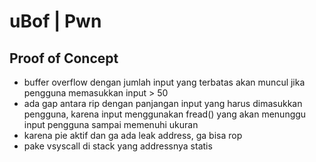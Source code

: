 # uBof | Pwn

## Proof of Concept
- buffer overflow dengan jumlah input yang terbatas akan muncul jika pengguna memasukkan input > 50
- ada gap antara rip dengan panjangan input yang harus dimasukkan pengguna, karena input menggunakan fread() yang akan menunggu input pengguna sampai memenuhi ukuran
- karena pie aktif dan ga ada leak address, ga bisa rop
- pake vsyscall di stack yang addressnya statis